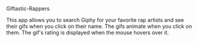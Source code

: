 Giftastic-Rappers

This app allows you to search Giphy for your favorite rap artists and see their gifs when you click on their name. The gifs animate when you click on them. The gif's rating is displayed when the mouse hovers over it.
